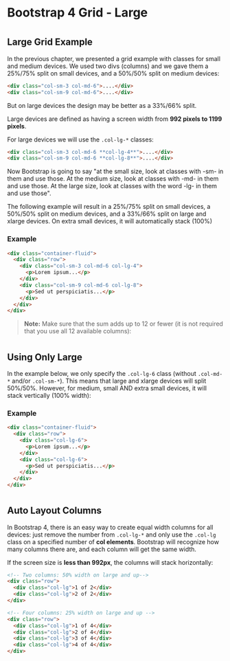 Bootstrap 4 Grid - Large
========================

#  

Large Grid Example
------------------

In the previous chapter, we presented a grid example with classes for small and medium devices. We used two divs (columns) and we gave them a 25%/75% split on small devices, and a 50%/50% split on medium devices:

``` html
<div class="col-sm-3 col-md-6">....</div>
<div class="col-sm-9 col-md-6">....</div>
```

But on large devices the design may be better as a 33%/66% split.

Large devices are defined as having a screen width from **992 pixels to 1199 pixels**.

For large devices we will use the `.col-lg-*` classes:

``` html
<div class="col-sm-3 col-md-6 **col-lg-4**">....</div>
<div class="col-sm-9 col-md-6 **col-lg-8**">....</div>
```

Now Bootstrap is going to say "at the small size, look at classes with -sm- in them and use those. At the medium size, look at classes with -md- in them and use those. At the large size, look at classes with the word -lg- in them and use those".

The following example will result in a 25%/75% split on small devices, a 50%/50% split on medium devices, and a 33%/66% split on large and xlarge devices. On extra small devices, it will automatically stack (100%)

### Example

``` html
<div class="container-fluid">
  <div class="row">
    <div class="col-sm-3 col-md-6 col-lg-4">
      <p>Lorem ipsum...</p>
    </div>
    <div class="col-sm-9 col-md-6 col-lg-8">
      <p>Sed ut perspiciatis...</p>
    </div>
  </div>
</div>
```

> **Note:** Make sure that the sum adds up to 12 or fewer (it is not required that you use all 12 available columns):

#  

Using Only Large
----------------

In the example below, we only specify the `.col-lg-6` class (without `.col-md-*` and/or `.col-sm-*`). This means that large and xlarge devices will split 50%/50%. However, for medium, small AND extra small devices, it will stack vertically (100% width):

### Example

``` html
<div class="container-fluid">
  <div class="row">
    <div class="col-lg-6">
      <p>Lorem ipsum...</p>
    </div>
    <div class="col-lg-6">
      <p>Sed ut perspiciatis...</p>
    </div>
  </div>
</div>
```

#  

Auto Layout Columns
-------------------

In Bootstrap 4, there is an easy way to create equal width columns for all devices: just remove the number from `.col-lg-*` and only use the `.col-lg` class on a specified number of **col elements**. Bootstrap will recognize how many columns there are, and each column will get the same width.

If the screen size is **less than 992px**, the columns will stack horizontally:

``` html
<!-- Two columns: 50% width on large and up-->
<div class="row">
  <div class="col-lg">1 of 2</div>
  <div class="col-lg">2 of 2</div>
</div>

<!-- Four columns: 25% width on large and up -->
<div class="row">
  <div class="col-lg">1 of 4</div>
  <div class="col-lg">2 of 4</div>
  <div class="col-lg">3 of 4</div>
  <div class="col-lg">4 of 4</div>
</div>
```